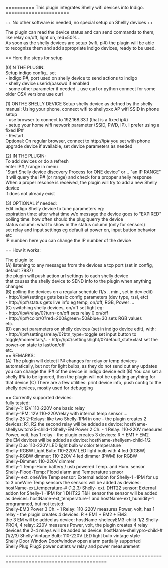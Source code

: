 ========== This plugin integrates Shelly wifi devices into Indigo. ======================   
   
 ++ No other software is needed, no special setup on Shellly devices ++   
   
The plugin can read the device status and can send commands to them,  
like relay on/off, light on, red=50% ..   
As soon as the shelly devices are setup (wifi, pi#) the plugin will be able  
to recognize them and add appropriate indigo devices, ready to be used.  
   
== Here the steps for setup  
   
(0)IN THE PLUGIN:  
   Setup indigo config.. set     
    - indigoIP#, port  used on shelly device to send actions to indigo  
    - shelly device userid/passwd if enabled  
    - some other parameter if needed .. use curl or python connect for some older OSX versions use curl  
   
(1) ONTHE SHELLY DEVICE 
    Setup shelly device as defned by the shelly manual: 
    Using your phone, connect wifi to shellyxxx AP wifi SSID in phone setup   
    - use browser to connect to 192.168.33.1 (that is a fixed ip#)   
    - setup your home wifi network parameter (SSID, PWD, IP). I prefer using a fixed IP#   
    - Restart.    
   Optional: On regular browser, connect to http://ip# you set with phone   
     upgrade device if available, set device parameters as needed  
   
(2) IN THE PLUGIN:  
    To add devices or do a refresh  
    enter IP# / range in menu   
        "Start Shelly device discovery Process for ONE device" or .. "an IP RANGE"  
    It will query the IP# (or range) and check for a propper shelly response    
    When a proper resonse is received, the plugin will try to add a new Shelly device  
     if does not already exist   
   
(3) OPTIONAL if needed:  
   Edit indigo Shelly device to tune parameters eg:  
    expiration time:  after what time w/o message the device goes to "EXPIRED"  
    polling time: how often should the plugiquerry the device  
    status column: what to show in the status column (only for sensors)  
    set relay and input settings eg default at power on, input button behavior etc  
    IP number: here you can change the IP number of the device  
   
== How it works:  
   
The plugin is:  
(A) listening to any messages from the devices a tcp port (set in config, default 7987)  
    the plugin will push action url settings to each shelly device  
    that causes the shelly device to SEND info to the plugin when anything changes  
(B) polling the devices on a regular schedule (1/s .. min., set in dev edit)  
     - http://ip#/settings         gets basic config parameters (dev type, rssi, etc)  
     - http://ip#/status           gets live info eg temp, on/off, RGB, Power ...  
(C) switching shelly devices, on/off set light eg:  
     - http://ip#/relay/0?turn=on/off  sets relay 0 on/off  
     - http://ip#/color/0?red=200&green=50&blue=30  sets RGB values  
    etc.  
(D) can set parameters on shelly devices (set in indigo device edit), with:  
     - http://ip#/settings/relay/0?btn_type=toggle     set input button to toggle/momentary/.. 
     - http://ip#/settings/light/0?default_state=last  set the power-on state to last/on/off  
    etc.  
== REMARKS:   
(A) The plugin will detect IP# changes for relay or temp devices automatically, 
      but not for light bulbs, as they do not send out any updates 
      you can change the IP# of the device in indigo device edit 
(B) You can set a shelly IP# to be ignored, then the plugin will not be updating anything for that device 
(C) There are a few utilities: print device info, push config to the shelly devices, mostly used for debugging 
   
== Currently supported devices:   
  fully tested:   
Shelly-1:                          12V 110-220V one basic relay  
Shelly-1PM:                        12V 110-220Vrelay with internal temp sensor ...  
Shelly-25 2-Relays:                like two Shelly-1PM in one - the plugin creates 2 devices: R1, R2 
                                   the second relay will be added as device: hostName-shellyswitch25-child-1
Shelly-EM Power 2 Ch. - 1 Relay:   110-220V measures Power, volt, has 1 relay - the plugin creates 3 devices: R + EM1 + EM2   
                                   the EM devices  will be added as device: hostName-shellyem-child-1/2
Shelly Duo                         110-220V LED light bulb w color temperature  
Shelly-RGBW Light Bulb:            110-220V LED light bulb with 4 led (RGBW)  
Shelly-RGBW dimmer:                110-220V 4 led dimmer (PWM) for RGBW  
Shelly-Dimmer:                     110-220V dimmer  
Shelly-1 Temp-Hum:                 battery / usb powered Temp. and Hum. sensor  
Shelly-Flood-Temp:                 Flood alarm and Temperature sensor  
Shelly- ext. oneWire Temp sensor:  External addon for Shelly-1 -1PM for up to 3 oneWire Temp sensors 
                                   the sensors will be added as devices: hostName-ext_temperature-# (1,2,3) 
Shelly- ext. DHT22  sensor:        External addon for Shelly-1 -1PM for 1 DHT22 T&H sensor 
                                   the sensor will be added as devices: hostName-ext_temperature-1 and  hostName-ext_humidity-1
  programmed, but not tested:   
Shelly-EM3 Power 3 Ch. - 1 Relay:  110-220V measures Power, volt, has 1 relay - the plugin creates 4 devices: R + EM1 + EM2 + EM3  
                                   the 3 EM  will be added as device: hostName-sheleeyEM3-child-1/2
Shelly-PRO4, 4 relay:              220V measures Power, volt, the plugin creates 4 relay devices 
                                   the 2-4 relays will be added as device: hostName-shellypro-child-# (1/2/3)
Shelly-Vintage Bulb:               110-220V LED light bulb vintage style  
Shelly Door Window                 Door/window open alarm  partially supported  
Shelly Plug PlugS                  power outlets w relay and power measurement  
   
=========================================================================================   
   